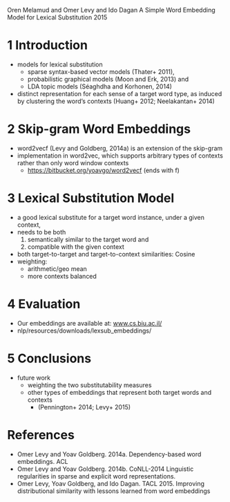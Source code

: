 Oren Melamud  and Omer Levy and Ido Dagan
A Simple Word Embedding Model for Lexical Substitution
2015

# 1 Introduction

* models for lexical substitution
  * sparse syntax-based vector models (Thater+ 2011),
  * probabilistic graphical models (Moon and Erk, 2013) and
  * LDA topic models (Séaghdha and Korhonen, 2014)
* distinct representation for each sense of a target word type, as induced by
  clustering the word’s contexts (Huang+ 2012; Neelakantan+ 2014)

# 2 Skip-gram Word Embeddings

* word2vecf (Levy and Goldberg, 2014a) is an extension of the skip-gram
* implementation in word2vec, which supports arbitrary types of contexts
  rather than only word window contexts
  * https://bitbucket.org/yoavgo/word2vecf (ends with f)

# 3 Lexical Substitution Model

* a good lexical substitute for a target word instance, under a given context,
* needs to be both
  1. semantically similar to the target word and
  2. compatible with the given context
* both target-to-target and target-to-context similarities: Cosine
* weighting:
  * arithmetic/geo mean
  * more contexts balanced

# 4 Evaluation

* Our embeddings are available at: www.cs.biu.ac.il/
* nlp/resources/downloads/lexsub_embeddings/

# 5 Conclusions

* future work
  * weighting the two substitutability measures
  * other types of embeddings that represent both target words and contexts
    * (Pennington+ 2014; Levy+ 2015)

# References

* Omer Levy and Yoav Goldberg. 2014a. Dependency-based word embeddings. ACL
* Omer Levy and Yoav Goldberg. 2014b. CoNLL-2014
  Linguistic regularities in sparse and explicit word representations. 
* Omer Levy, Yoav Goldberg, and Ido Dagan. TACL 2015. 
  Improving distributional similarity with lessons learned from word embeddings
